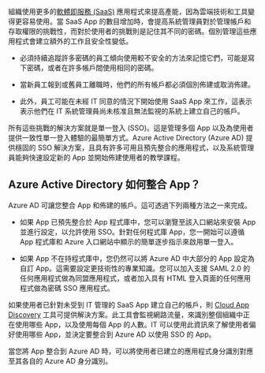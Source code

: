 組織使用更多的[軟體即服務 (SaaS)](https://azure.microsoft.com/overview/what-is-saas/) 應用程式來提高產能，因為雲端技術和工具變得更容易使用。當 SaaS App 的數目增加時，會提高系統管理員對於管理帳戶和存取權限的挑戰性，而對於使用者的挑戰則是記住其不同的密碼。個別管理這些應用程式會建立額外的工作且安全性變低。


- 必須持續追蹤許多密碼的員工傾向使用較不安全的方法來記憶它們，可能是寫下密碼，或者在許多帳戶間使用相同的密碼。

- 當新員工報到或舊員工離職時，他們的所有帳戶都必須個別佈建或取消佈建。

- 此外，員工可能在未經 IT 同意的情況下開始使用 SaaS App 來工作，這表示表示他們在 IT 系統管理員尚未核准且無法監視的系統上建立自己的帳戶。

所有這些挑戰的解決方案就是單一登入 (SSO)。這是管理多個 App 以及為使用者提供一致性單一登入體驗的最簡單方式。Azure Active Directory (Azure AD) 提供穩固的 SSO 解決方案，且具有許多可用且預先整合的應用程式，以及系統管理員能夠快速設定新的 App 並開始佈建使用者的教學課程。


## Azure Active Directory 如何整合 App？  

Azure AD 可讓您整合 App 和佈建的帳戶。這可透過下列兩種方法之一來完成。

- 如果 App 已預先整合於 App 程式庫中，您可以瀏覽至該入口網站來安裝 App 並進行設定，以允許使用 SSO。針對任何程式庫 App，您一開始可以遵循 App 程式庫和 Azure 入口網站中顯示的簡單逐步指示來啟用單一登入。

- 如果 App 不在持程式庫中，您仍然可以將 Azure AD 中大部分的 App 設定為自訂 App。這需要設定更技術性的專業知識。您可以加入支援 SAML 2.0 的任何應用程式做為同盟應用程式，或者加入具有 HTML 登入頁面的任何應用程式做為密碼 SSO 應用程式。

如果使用者已針對未受到 IT 管理的 SaaS App 建立自己的帳戶，則 [Cloud App Discovery](../articles/active-directory/active-directory-cloudappdiscovery-whatis.md) 工具可提供解決方案。此工具會監視網路流量，來識別整個組織中正在使用哪些 App，以及使用每個 App 的人數。IT 可以使用此資訊來了解使用者偏好使用哪些 App，並決定要整合到 Azure AD 以使用 SSO 的 App。

當您將 App 整合到 Azure AD 時，可以將使用者已建立的應用程式身分識別對應至其各自的 Azure AD 身分識別。

<!---HONumber=AcomDC_0727_2016-->
